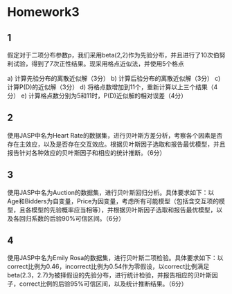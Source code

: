 # Homework3
## 1
假定对于二项分布参数p，我们采用beta(2,2)作为先验分布，并且进行了10次伯努利试验，得到了7次正性结果。现采用格点近似法，并使用5个格点


a) 计算先验分布的离散近似解（3分）
b) 计算后验分布的离散近似解（3分）
c) 计算P(D)的近似解（3分）
d) 将格点数增加到11个，重新计算以上三个结果（4分）
e) 计算格点数分别为5和11时，P(D)近似解的相对误差（4分）


## 2
使用JASP中名为Heart Rate的数据集，进行贝叶斯方差分析，考察各个因素是否存在主效应，以及是否存在交互效应。根据贝叶斯因子选取和报告最优模型，并且报告针对各种效应的贝叶斯因子和相应的统计推断。（6分）

## 3
使用JASP中名为Auction的数据集，进行贝叶斯回归分析。具体要求如下：以Age和Bidders为自变量，Price为因变量，考虑所有可能模型（包括含交互项的模型，且各模型的先验概率应当相等），并根据贝叶斯因子选取和报告最优模型，以及各回归系数的后验90%可信区间。（6分）

## 4
使用JASP中名为Emily Rosa的数据集，进行贝叶斯二项检验。具体要求如下：以correct比例为0.46，incorrect比例为0.54作为零假设，以correct比例满足beta(2.3，2.7)为被择假设的先验分布，进行统计检验，并报告相应的贝叶斯因子，correct比例的后验95%可信区间，以及统计推断结果。（6分）